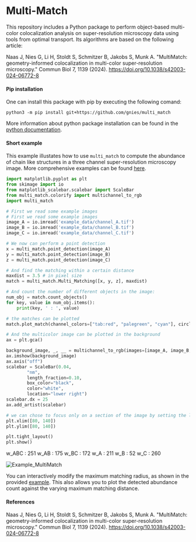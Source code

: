 # Multi-Match

This repository includes a Python package to perform object-based multi-color colocalization analysis on super-resolution microscopy data using tools from optimal transport. Its algorithms are based on the following article: 

Naas J, Nies G, Li H, Stoldt S, Schmitzer B, Jakobs S, Munk A. "MultiMatch: geometry-informed colocalization in multi-color super-resolution microscopy." Commun Biol 7, 1139 (2024). https://doi.org/10.1038/s42003-024-06772-8 



#### Pip installation

One can install this package with pip by executing the following comand:
```console
python3 -m pip install git+https://github.com/gnies/multi_match
```
More information about python package installation can be found in the [python documentation](https://docs.python.org/3/installing/index.html).
#### Short example

This example illustates how to use `multi_match` to compute the abundance of chain like structures in a three channel super-resolution microscopy image.
More comprehensive examples can be found [here](https://github.com/gnies/multi_match/tree/main/examples).

```python
import matplotlib.pyplot as plt
from skimage import io
from matplotlib_scalebar.scalebar import ScaleBar
from multi_match.colorify import multichannel_to_rgb
import multi_match

# First we read some example images
# First we read some example images
image_A = io.imread('example_data/channel_A.tif')
image_B = io.imread('example_data/channel_B.tif')
image_C = io.imread('example_data/channel_C.tif')

# We now can perform a point detection
x = multi_match.point_detection(image_A)
y = multi_match.point_detection(image_B)
z = multi_match.point_detection(image_C)

# And find the matching within a certain distance
maxdist = 3.5 # in pixel size
match = multi_match.Multi_Matching([x, y, z], maxdist)

# And count the number of different objects in the image:
num_obj = match.count_objects()
for key, value in num_obj.items():
    print(key, ' : ', value)

# the matches can be plotted
match.plot_match(channel_colors=["tab:red", "palegreen", "cyan"], circle_alpha=0.5)

# And the multicolor image can be plotted in the background
ax = plt.gca()

background_image, _, __ = multichannel_to_rgb(images=[image_A, image_B, image_C], cmaps=['pure_red','pure_green', 'pure_blue'])
ax.imshow(background_image)
ax.axis("off")
scalebar = ScaleBar(0.04,
        "nm",
        length_fraction=0.10,
        box_color="black",
        color="white",
        location="lower right")
scalebar.dx = 25
ax.add_artist(scalebar)

# we can chose to focus only on a section of the image by setting the limits 
plt.xlim([80, 140])
plt.ylim([80, 140])

plt.tight_layout()
plt.show()
```

w_ABC  :  251
w_AB  :  175
w_BC  :  172
w_A  :  211
w_B  :  52
w_C  :  260


![Example_MultiMatch](https://user-images.githubusercontent.com/72695751/202760361-afefdbbb-ea7b-4efe-b4bd-d014e76ac7ee.png)

You can interactively modify the maximum matching radius, as shown in the provided [example](https://github.com/gnies/multi_match/blob/master/examples/example_matching_over_range.py). This also allows you to plot the detected abundance count against the varying maximum matching distance.

#### References

Naas J, Nies G, Li H, Stoldt S, Schmitzer B, Jakobs S, Munk A. "MultiMatch: geometry-informed colocalization in multi-color super-resolution microscopy." Commun Biol 7, 1139 (2024). https://doi.org/10.1038/s42003-024-06772-8 

